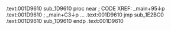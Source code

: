 .text:001D9610 sub_1D9610 proc near                    ; CODE XREF: _main+95↓p
.text:001D9610                                         ; _main+C3↓p ...
.text:001D9610 jmp     sub_1E2BC0
.text:001D9610 sub_1D9610 endp
.text:001D9610